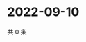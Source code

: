 # 2022-09-10

共 0 条

<!-- BEGIN WEIBO -->
<!-- 最后更新时间 Sat Sep 10 2022 16:07:22 GMT+0800 (China Standard Time) -->

<!-- END WEIBO -->
